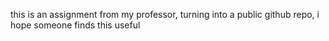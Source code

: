 this is an assignment from my professor, turning into a public github repo, i hope someone finds this useful